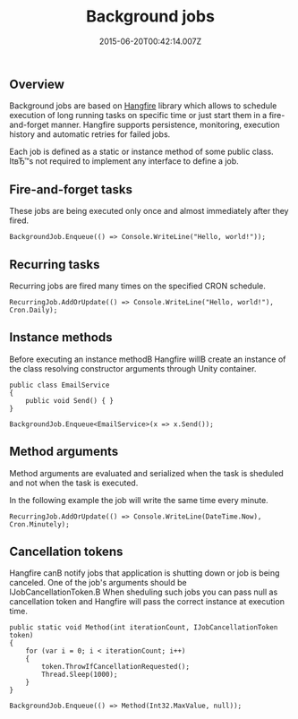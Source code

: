 ﻿---
title: Background jobs
description: Background jobs are based on Hangfire library which allows to schedule execution of long running tasks on specific time or just start them in a fire-and-forget manner
layout: docs
date: 2015-06-20T00:42:14.007Z
priority: 1
---
## Overview

Background jobs are based on [Hangfire](http://hangfire.io/) library which allows to schedule execution of long running tasks on specific time or just start them in a fire-and-forget manner. Hangfire supports persistence, monitoring, execution history and automatic retries for failed jobs.

Each job is defined as a static or instance method of some public class. ItвЂ™s not required to implement any interface to define a job.

## Fire-and-forget tasks

These jobs are being executed only once and almost immediately after they fired.

```
BackgroundJob.Enqueue(() => Console.WriteLine("Hello, world!"));
```

## Recurring tasks

Recurring jobs are fired many times on the specified CRON schedule.

```
RecurringJob.AddOrUpdate(() => Console.WriteLine("Hello, world!"), Cron.Daily);
```

## Instance methods

Before executing an instance methodВ Hangfire willВ create an instance of the class resolving constructor arguments through Unity container.

```
public class EmailService
{
    public void Send() { }
}

BackgroundJob.Enqueue<EmailService>(x => x.Send());
```

## Method arguments

Method arguments are evaluated and serialized when the task is sheduled and not when the task is executed.

In the following example the job will write the same time every minute.

```
RecurringJob.AddOrUpdate(() => Console.WriteLine(DateTime.Now), Cron.Minutely);
```

## Cancellation tokens

Hangfire canВ notify jobs that application is shutting down or job is being canceled. One of the job's arguments should be IJobCancellationToken.В When sheduling such jobs you can pass null as cancellation token and Hangfire will pass the correct instance at execution time.

```
public static void Method(int iterationCount, IJobCancellationToken token)
{
    for (var i = 0; i < iterationCount; i++)
    {
        token.ThrowIfCancellationRequested();
        Thread.Sleep(1000);
    }
}

BackgroundJob.Enqueue(() => Method(Int32.MaxValue, null));
```
